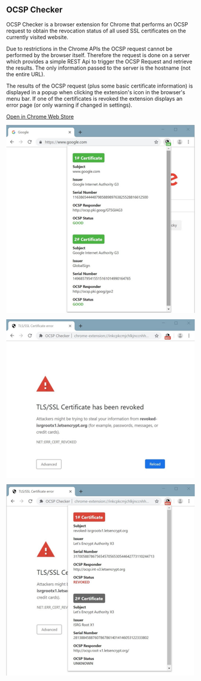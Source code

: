 ## OCSP Checker
OCSP Checker is a browser extension for Chrome that performs an OCSP request to obtain the revocation status of all used SSL certificates on the currently visited website.

Due to restrictions in the Chrome APIs the OCSP request cannot be performed by the browser itself. Therefore the request is done on a server which provides a simple REST Api to trigger the OCSP Request and retrieve the results. The only information passed to the server is the hostname (not the entire URL). 

The results of the OCSP request (plus some basic certificate information) is displayed in a popup when clicking the extension's icon in the browser's menu bar. If one of the certificates is revoked the extension displays an error page (or only warning if changed in settings).
 
[Open in Chrome Web Store](https://chrome.google.com/webstore/)

![Screenshot](screenshots/ok_popup.jpg)

![Screenshot](screenshots/revoked_error_page.jpg)

![Screenshot](screenshots/revoked_popup.jpg)
